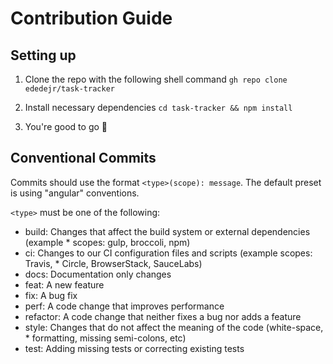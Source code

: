 # Contribution Guide

## Setting up

1. Clone the repo with the following shell command
   `gh repo clone ededejr/task-tracker`

2. Install necessary dependencies
   `cd task-tracker && npm install`

3. You're good to go 🚀

## Conventional Commits

Commits should use the format `<type>(scope): message`. The default preset is using "angular" conventions.

`<type>` must be one of the following:

- build: Changes that affect the build system or external dependencies (example \* scopes: gulp, broccoli, npm)
- ci: Changes to our CI configuration files and scripts (example scopes: Travis, \* Circle, BrowserStack, SauceLabs)
- docs: Documentation only changes
- feat: A new feature
- fix: A bug fix
- perf: A code change that improves performance
- refactor: A code change that neither fixes a bug nor adds a feature
- style: Changes that do not affect the meaning of the code (white-space, \* formatting, missing semi-colons, etc)
- test: Adding missing tests or correcting existing tests
